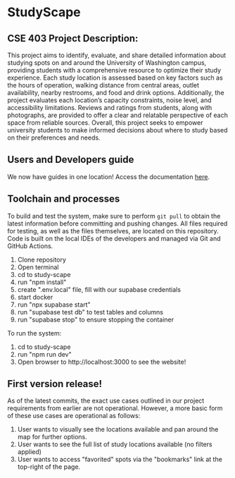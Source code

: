 # StudyScape
## CSE 403 Project Description: 
This project aims to identify, evaluate, and share detailed information about
studying spots on and around the University of Washington campus, providing students
with a comprehensive resource to optimize their study experience. Each study location is
assessed based on key factors such as the hours of operation, walking distance from
central areas, outlet availability, nearby restrooms, and food and drink options.
Additionally, the project evaluates each location’s capacity constraints, noise level, and
accessibility limitations. Reviews and ratings from students, along with photographs, are
provided to offer a clear and relatable perspective of each space from reliable sources.
Overall, this project seeks to empower university students to make informed decisions
about where to study based on their preferences and needs.

## Users and Developers guide
We now have guides in one location! Access the documentation [here](https://docs.google.com/document/d/1rZ31D1uOTsLFKJloVl5T59feAOC0EVws56s-OQ7Rgx0/edit?usp=sharing).

## Toolchain and processes
To build and test the system, make sure to perform `git pull` to obtain the latest information before committing and pushing changes. All files required for testing, as well as the files themselves, are located on this repository. Code is built on the local IDEs of the developers and managed via Git and GitHub Actions.

   1. Clone repository
   2. Open terminal
   3. cd to study-scape
   4. run "npm install"
   5. create ".env.local" file, fill with our supabase credentials
   6. start docker
   7. run "npx supabase start"
   8. run "supabase test db" to test tables and columns
   9. run "supabase stop" to ensure stopping the container

To run the system:

   1. cd to study-scape
   2. run "npm run dev"
   2. Open browser to http://localhost:3000 to see the website!

## First version release!
As of the latest commits, the exact use cases outlined in our project requirements from earlier are not operational. However, a more basic form of these use cases are operational as follows:
   1. User wants to visually see the locations available and pan around the map for further options.
   2. User wants to see the full list of study locations available (no filters applied)
   3. User wants to access "favorited" spots via the "bookmarks" link at the top-right of the page.
